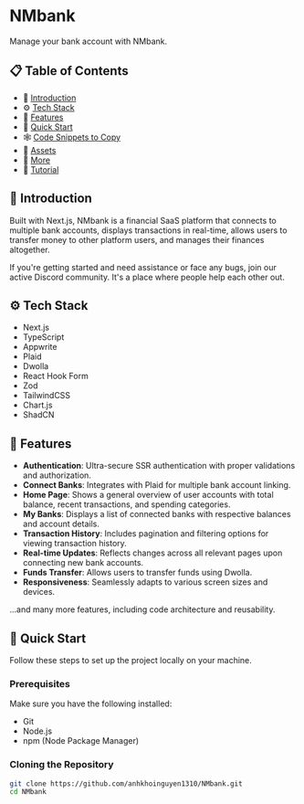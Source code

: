 # NMbank

Manage your bank account with NMbank.

## 📋 Table of Contents
- 🤖 [Introduction](#-introduction)
- ⚙️ [Tech Stack](#-tech-stack)
- 🔋 [Features](#-features)
- 🤸 [Quick Start](#-quick-start)
- 🕸️ [Code Snippets to Copy](#-code-snippets-to-copy)
- 🔗 [Assets](#-assets)
- 🚀 [More](#-more)
- 🚨 [Tutorial](#-tutorial)

## 🤖 Introduction

Built with Next.js, NMbank is a financial SaaS platform that connects to multiple bank accounts, displays transactions in real-time, allows users to transfer money to other platform users, and manages their finances altogether.

If you're getting started and need assistance or face any bugs, join our active Discord community. It's a place where people help each other out.

## ⚙️ Tech Stack
- Next.js
- TypeScript
- Appwrite
- Plaid
- Dwolla
- React Hook Form
- Zod
- TailwindCSS
- Chart.js
- ShadCN

## 🔋 Features
- **Authentication**: Ultra-secure SSR authentication with proper validations and authorization.
- **Connect Banks**: Integrates with Plaid for multiple bank account linking.
- **Home Page**: Shows a general overview of user accounts with total balance, recent transactions, and spending categories.
- **My Banks**: Displays a list of connected banks with respective balances and account details.
- **Transaction History**: Includes pagination and filtering options for viewing transaction history.
- **Real-time Updates**: Reflects changes across all relevant pages upon connecting new bank accounts.
- **Funds Transfer**: Allows users to transfer funds using Dwolla.
- **Responsiveness**: Seamlessly adapts to various screen sizes and devices.

...and many more features, including code architecture and reusability.

## 🤸 Quick Start

Follow these steps to set up the project locally on your machine.

### Prerequisites

Make sure you have the following installed:
- Git
- Node.js
- npm (Node Package Manager)

### Cloning the Repository

```bash
git clone https://github.com/anhkhoinguyen1310/NMbank.git
cd NMbank
